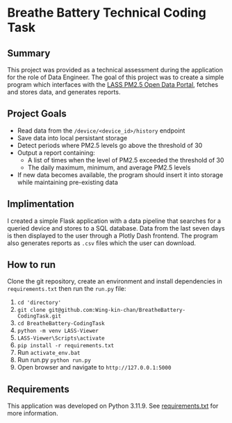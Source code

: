 # Breathe Battery Technical Coding Task

## Summary

This project was provided as a technical assessment during the application for the role of 
Data Engineer. The goal of this project was to create a simple program which interfaces with the 
[LASS PM2.5 Open Data Portal](https://pm25.lass-net.org/), fetches and stores data, and generates
reports.

## Project Goals

- Read data from the `/device/<device_id>/history` endpoint
- Save data into local persistant storage
- Detect periods where PM2.5 levels go above the threshold of 30
- Output a report containing:
    - A list of times when the level of PM2.5 exceeded the threshold of 30
    - The daily maximum, minimum, and average PM2.5 levels
- If new data becomes available, the program should insert it into storage while maintaining pre-existing data

## Implimentation

I created a simple Flask application with a data pipeline that searches for a queried device and stores to a SQL database. Data from the last seven days is then displayed to the user through a Plotly Dash frontend. The program also generates reports as `.csv` files which the user can download.

## How to run

Clone the git repository, create an environment and install dependencies in `requirements.txt` then run the `run.py` file:

1. `cd 'directory'`
2. `git clone git@github.com:Wing-kin-chan/BreatheBattery-CodingTask.git`
3. `cd BreatheBattery-CodingTask`
4. `python -m venv LASS-Viewer`
5. `LASS-Viewer\Scripts\activate`
6. `pip install -r requirements.txt`
7. Run `activate_env.bat`
8. Run run.py `python run.py`
9. Open browser and navigate to `http://127.0.0.1:5000`

## Requirements

This application was developed on Python 3.11.9. See [requirements.txt](https://github.com/Wing-kin-chan/BreatheBattery-CodingTask/blob/main/requirements.txt) for more information.

